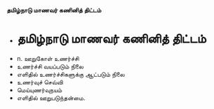 **தமிழ்நாடு மாணவர் கணினித் திட்டம்**
- # தமிழ்நாடு மாணவர் கணினித் திட்டம்
- n. ஊறுகோள் உணர்ச்சி
- உணர்ச்சி வயப்படும் நிலை
- எளிதில் உணர்ச்சிகளுக்கு ஆட்படும் நிலை
- உணர்வுச் செவ்வி
- மெய்யுணர்வுநயம்
- எளிதில் ஊறுபடுந்தன்மை.

